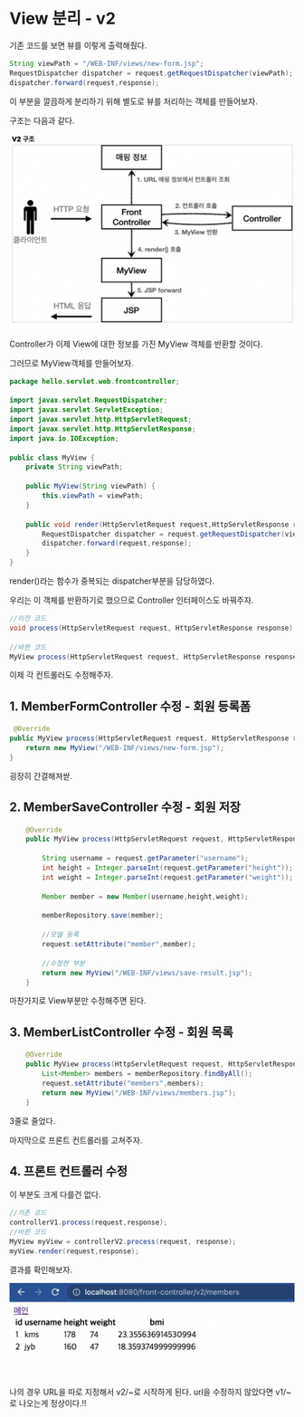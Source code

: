 # View 분리 - v2

기존 코드를 보면 뷰를 이렇게 출력해줬다.

```java
String viewPath = "/WEB-INF/views/new-form.jsp";
RequestDispatcher dispatcher = request.getRequestDispatcher(viewPath);
dispatcher.forward(request,response);
```

이 부분을 깔끔하게 분리하기 위해 별도로 뷰를 처리하는 객체를 만들어보자.

구조는 다음과 같다.

![](img/v2_Structure.png)

Controller가 이제 View에 대한 정보를 가진 MyView 객체를 반환할 것이다.

그러므로 MyView객체를 만들어보자.

```java
package hello.servlet.web.frontcontroller;

import javax.servlet.RequestDispatcher;
import javax.servlet.ServletException;
import javax.servlet.http.HttpServletRequest;
import javax.servlet.http.HttpServletResponse;
import java.io.IOException;

public class MyView {
    private String viewPath;

    public MyView(String viewPath) {
        this.viewPath = viewPath;
    }

    public void render(HttpServletRequest request,HttpServletResponse response) throws IOException, ServletException{
        RequestDispatcher dispatcher = request.getRequestDispatcher(viewPath);
        dispatcher.forward(request,response);
    }
}

```

render()라는 함수가 중복되는 dispatcher부분을 담당하였다.

우리는 이 객체를 반환하기로 했으므로 Controller 인터페이스도 바꿔주자.

```java
//이전 코드
void process(HttpServletRequest request, HttpServletResponse response) throws IOException, ServletException;

//바뀐 코드
MyView process(HttpServletRequest request, HttpServletResponse response) throws IOException, ServletException;
```

이제 각 컨트롤러도 수정해주자.

## 1. MemberFormController 수정 - 회원 등록폼

```java
 @Override
public MyView process(HttpServletRequest request, HttpServletResponse response) throws ServletException, IOException {
    return new MyView("/WEB-INF/views/new-form.jsp");
}
```

굉장히 간결해져싿.

## 2. MemberSaveController 수정 - 회원 저장

```java
    @Override
    public MyView process(HttpServletRequest request, HttpServletResponse response) throws IOException, ServletException{

        String username = request.getParameter("username");
        int height = Integer.parseInt(request.getParameter("height"));
        int weight = Integer.parseInt(request.getParameter("weight"));

        Member member = new Member(username,height,weight);

        memberRepository.save(member);

        //모델 등록
        request.setAttribute("member",member);

        //수정한 부분
        return new MyView("/WEB-INF/views/save-result.jsp");
    }
```

마찬가지로 View부분만 수정해주면 된다.

## 3. MemberListController 수정 - 회원 목록

```java
    @Override
    public MyView process(HttpServletRequest request, HttpServletResponse response) throws IOException, ServletException {
        List<Member> members = memberRepository.findByAll();
        request.setAttribute("members",members);
        return new MyView("/WEB-INF/views/members.jsp");
    }
```

3줄로 줄었다.

마지막으로 프론트 컨트롤러를 고쳐주자.

## 4. 프론트 컨트롤러 수정

이 부분도 크게 다를건 없다.

```java
//기존 코드
controllerV1.process(request,response);
//바뀐 코드
MyView myView = controllerV2.process(request, response);
myView.render(request,response);
```

결과를 확인해보자.

![](img/v2_result.png)  

나의 경우 URL을 따로 지정해서 v2/~로 시작하게 된다. url을 수정하지 않았다면 v1/~로 나오는게 정상이다.!!


